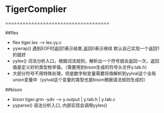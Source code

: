 # TigerComplier
====================================

##flex
* flex tiger.lex            -->  lex.yy.c
* yywrap() 遇到EOF时返回1表示结束,返回0表示继续 默认自己实现一个返回1的就好
* yylex()   词法分析入口，根据词法规则，解析出一个符号就会返回一次，返回值是定义好的类型枚举值。（需要用到bison生成的符号头文件y.tab.h）
* 大部分符号不用特殊处理，但是数字和变量需要将值解析到yylval这个全局union变量中（yylval这个变量的类型也是bison根据语法规则生成的）

##bison
* bison tiger.grm -ydv      --> y.output | y.tab.h | y.tab.c
* yyparse() 语法分析入口, 内部实现会调用yylex()
